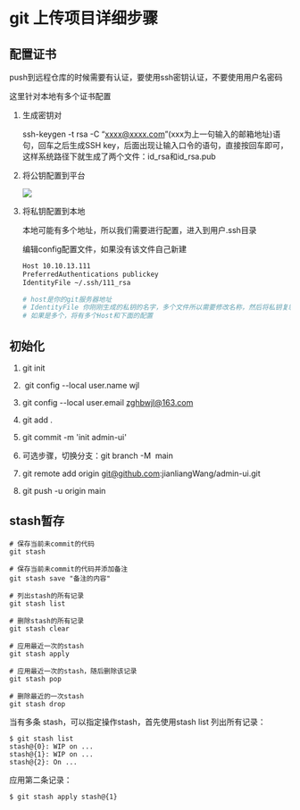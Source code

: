 # git 上传项目详细步骤

## 配置证书

push到远程仓库的时候需要有认证，要使用ssh密钥认证，不要使用用户名密码

这里针对本地有多个证书配置

1. 生成密钥对

   ssh-keygen -t rsa -C “xxxx@xxxx.com”(xxx为上一句输入的邮箱地址)语句，回车之后生成SSH key，后面出现让输入口令的语句，直接按回车即可，这样系统路径下就生成了两个文件：id_rsa和id_rsa.pub

2. 将公钥配置到平台

   ![](E:\github\document\images\git-set-rsakey.jpg)

3. 将私钥配置到本地

   本地可能有多个地址，所以我们需要进行配置，进入到用户.ssh目录

   编辑config配置文件，如果没有该文件自己新建

   ```bash
   Host 10.10.13.111
   PreferredAuthentications publickey
   IdentityFile ~/.ssh/111_rsa
   	
   # host是你的git服务器地址
   # IdentityFile 你刚刚生成的私钥的名字，多个文件所以需要修改名称，然后将私钥复制到对应目录下
   # 如果是多个，将有多个Host和下面的配置
   ```

   

## 初始化

1. git init

2.  git config --local user.name wjl

3. git config --local user.email zghbwjl@163.com

4. git add .

5. git commit -m 'init admin-ui'

6. 可选步骤，切换分支：git branch -M  main

7. git remote add origin git@github.com:jianliangWang/admin-ui.git

8. git push -u origin main

## stash暂存

```git
# 保存当前未commit的代码
git stash

# 保存当前未commit的代码并添加备注
git stash save "备注的内容"

# 列出stash的所有记录
git stash list

# 删除stash的所有记录
git stash clear

# 应用最近一次的stash
git stash apply

# 应用最近一次的stash，随后删除该记录
git stash pop

# 删除最近的一次stash
git stash drop
```

当有多条 stash，可以指定操作stash，首先使用stash list 列出所有记录：

```git
$ git stash list
stash@{0}: WIP on ...
stash@{1}: WIP on ...
stash@{2}: On ...
```

应用第二条记录：

```git
$ git stash apply stash@{1}
```
